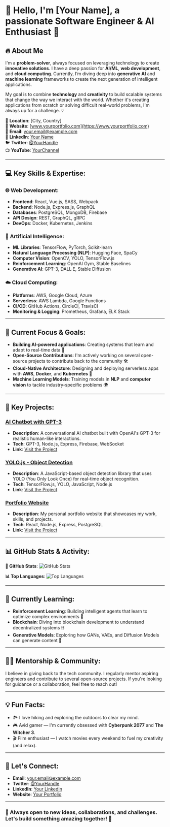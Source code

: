 # 👋 Hello, I'm **[Your Name]**, a passionate Software Engineer & AI Enthusiast 🚀

## 🔥 About Me
I'm a **problem-solver**, always focused on leveraging technology to create **innovative solutions**. I have a deep passion for **AI/ML**, **web development**, and **cloud computing**. Currently, I’m diving deep into **generative AI** and **machine learning** frameworks to create the next generation of intelligent applications.

My goal is to combine **technology** and **creativity** to build scalable systems that change the way we interact with the world. Whether it's creating applications from scratch or solving difficult real-world problems, I'm always up for a challenge. 💡

📍 **Location**: [City, Country]  
🔗 **Website**: [www.yourportfolio.com](https://www.yourportfolio.com)  
📧 **Email**: [your.email@example.com](mailto:your.email@example.com)  
💼 **LinkedIn**: [Your Name](https://linkedin.com/in/yourname)  
🐦 **Twitter**: [@YourHandle](https://twitter.com/yourhandle)  
📺 **YouTube**: [YourChannel](https://www.youtube.com/c/YourChannel)

---

## 💻 Key Skills & Expertise:

### 🌐 **Web Development**:
- **Frontend**: React, Vue.js, SASS, Webpack
- **Backend**: Node.js, Express.js, GraphQL
- **Databases**: PostgreSQL, MongoDB, Firebase
- **API Design**: REST, GraphQL, gRPC
- **DevOps**: Docker, Kubernetes, Jenkins

### 🤖 **Artificial Intelligence**:
- **ML Libraries**: TensorFlow, PyTorch, Scikit-learn
- **Natural Language Processing (NLP)**: Hugging Face, SpaCy
- **Computer Vision**: OpenCV, YOLO, TensorFlow.js
- **Reinforcement Learning**: OpenAI Gym, Stable Baselines
- **Generative AI**: GPT-3, DALL·E, Stable Diffusion

### ☁️ **Cloud Computing**:
- **Platforms**: AWS, Google Cloud, Azure
- **Serverless**: AWS Lambda, Google Functions
- **CI/CD**: GitHub Actions, CircleCI, TravisCI
- **Monitoring & Logging**: Prometheus, Grafana, ELK Stack

---

## 🎯 Current Focus & Goals:
- **Building AI-powered applications**: Creating systems that learn and adapt to real-time data 🌟
- **Open-Source Contributions**: I'm actively working on several open-source projects to contribute back to the community 🛠️
- **Cloud-Native Architecture**: Designing and deploying serverless apps with **AWS**, **Docker**, and **Kubernetes** 🚀
- **Machine Learning Models**: Training models in **NLP** and **computer vision** to tackle industry-specific problems 🌍

---

## 🚀 Key Projects:

### **[AI Chatbot with GPT-3](https://github.com/yourusername/gpt3-chatbot)**
- **Description**: A conversational AI chatbot built with OpenAI's GPT-3 for realistic human-like interactions.
- **Tech**: GPT-3, Node.js, Express, Firebase, WebSocket
- **Link**: [Visit the Project](https://github.com/yourusername/gpt3-chatbot)

### **[YOLO.js - Object Detection](https://github.com/yourusername/yolo.js)**
- **Description**: A JavaScript-based object detection library that uses YOLO (You Only Look Once) for real-time object recognition.
- **Tech**: TensorFlow.js, YOLO, JavaScript, Node.js
- **Link**: [Visit the Project](https://github.com/yourusername/yolo.js)

### **[Portfolio Website](https://github.com/yourusername/portfolio)**
- **Description**: My personal portfolio website that showcases my work, skills, and projects.
- **Tech**: React, Node.js, Express, PostgreSQL
- **Link**: [Visit the Project](https://github.com/yourusername/portfolio)

---

## 📊 GitHub Stats & Activity:

**🚀 GitHub Stats**:
![GitHub Stats](https://github-readme-stats.vercel.app/api?username=yourusername&show_icons=true&theme=radical&hide=prs)

**📊 Top Languages**:
![Top Languages](https://github-readme-stats.vercel.app/api/top-langs/?username=yourusername&layout=compact&theme=radical)

---

## 🌱 Currently Learning:
- **Reinforcement Learning**: Building intelligent agents that learn to optimize complex environments 🤖
- **Blockchain**: Diving into blockchain development to understand decentralized systems ⛓️
- **Generative Models**: Exploring how GANs, VAEs, and Diffusion Models can generate content 🌈

---

## 🧑‍🏫 Mentorship & Community:
I believe in giving back to the tech community. I regularly mentor aspiring engineers and contribute to several open-source projects. If you're looking for guidance or a collaboration, feel free to reach out!

---

## 💡 Fun Facts:
- 🏞️ I love hiking and exploring the outdoors to clear my mind.
- 🎮 Avid gamer — I'm currently obsessed with **Cyberpunk 2077** and **The Witcher 3**.
- 🎬 Film enthusiast — I watch movies every weekend to fuel my creativity (and relax).

---

## 🔗 Let's Connect:

- **Email**: [your.email@example.com](mailto:your.email@example.com)
- **Twitter**: [@YourHandle](https://twitter.com/YourHandle)
- **LinkedIn**: [Your LinkedIn](https://www.linkedin.com/in/YourName)
- **Website**: [Your Portfolio](https://www.yourportfolio.com)

---

### 💬 Always open to new ideas, collaborations, and challenges. Let's build something amazing together! 🚀

